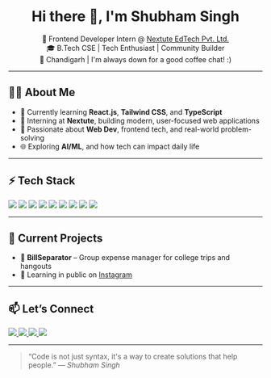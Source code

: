 <h1 align="center">Hi there 👋, I'm Shubham Singh</h1>

<p align="center">
  🚀 Frontend Developer Intern @ <a href="https://nextute.com" target="_blank">Nextute EdTech Pvt. Ltd.</a><br>
  🎓 B.Tech CSE | Tech Enthusiast | Community Builder<br>
  📍 Chandigarh | I'm always down for a good coffee chat! :)
</p>

---

## 👨‍💻 About Me

- 🌱 Currently learning **React.js**, **Tailwind CSS**, and **TypeScript**
- 💼 Interning at **Nextute**, building modern, user-focused web applications
- 🧠 Passionate about **Web Dev**, frontend tech, and real-world problem-solving
- 🌐 Exploring **AI/ML**, and how tech can impact daily life


---

## ⚡ Tech Stack

<p>
  <img src="https://img.shields.io/badge/HTML5-E34F26?style=for-the-badge&logo=html5&logoColor=white"/>
  <img src="https://img.shields.io/badge/CSS3-1572B6?style=for-the-badge&logo=css3&logoColor=white"/>
  <img src="https://img.shields.io/badge/JavaScript-F7DF1E?style=for-the-badge&logo=javascript&logoColor=black"/>
  <img src="https://img.shields.io/badge/React-20232A?style=for-the-badge&logo=react&logoColor=61DAFB"/>
  <img src="https://img.shields.io/badge/Tailwind_CSS-38B2AC?style=for-the-badge&logo=tailwind-css&logoColor=white"/>
  <img src="https://img.shields.io/badge/Git-F05032?style=for-the-badge&logo=git&logoColor=white"/>
   <img src="https://img.shields.io/badge/Python-F05032?style=for-the-badge&logo=git&logoColor=yellow"/>
   <img src="https://img.shields.io/badge/GitHub-F05032?style=for-the-badge&logo=git&logoColor=black"/>
  <img src="https://img.shields.io/badge/VS_Code-007ACC?style=for-the-badge&logo=visual-studio-code&logoColor=white"/>
</p>

---

## 📌 Current Projects

- 🧾 **BillSeparator** – Group expense manager for college trips and hangouts    
- 🧠 Learning in public on [Instagram](https://instagram.com/shubhamrajput23_)

---

## 📫 Let’s Connect

<p>
  <a href="https://linkedin.com/in/www.linkedin.com/in/shubham-singh-rajput-193638243">
    <img src="https://img.shields.io/badge/LinkedIn-blue?style=flat&logo=linkedin&logoColor=white" />
  </a>
  <a href="https://instagram.com/shubhamrajput23_">
    <img src="https://img.shields.io/badge/Instagram-E4405F?style=flat&logo=instagram&logoColor=white" />
  </a>
  <a href="https://twitter.com/SSR23__">
    <img src="https://img.shields.io/badge/Twitter-1DA1F2?style=flat&logo=twitter&logoColor=white" />
  </a>
  <a href="https://github.com/shubhamsinghcs">
    <img src="https://img.shields.io/badge/shubhamsinghcs-black?style=flat&logo=github&logoColor=white" />
  </a>
</p>

---

> “Code is not just syntax, it's a way to create solutions that help people.” — *Shubham Singh*
